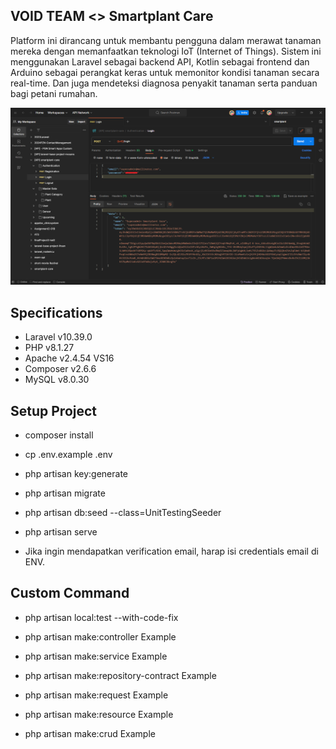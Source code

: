 ## VOID TEAM <> Smartplant Care
Platform ini dirancang untuk membantu pengguna dalam merawat tanaman mereka dengan memanfaatkan teknologi IoT (Internet of Things). 
Sistem ini menggunakan Laravel sebagai backend API, Kotlin sebagai frontend dan Arduino sebagai perangkat keras untuk memonitor kondisi tanaman secara real-time. 
Dan juga mendeteksi diagnosa penyakit tanaman serta panduan bagi petani rumahan.

<p align="center"><img src="public/image/Screenshot 2024-01-12 144032.png" width="1000" alt="Screenshoot Postman"></p>

## Specifications

- Laravel v10.39.0
- PHP v8.1.27
- Apache v2.4.54 VS16
- Composer v2.6.6
- MySQL v8.0.30

## Setup Project

- composer install
- cp .env.example .env
- php artisan key:generate
- php artisan migrate
- php artisan db:seed --class=UnitTestingSeeder
- php artisan serve
  
- Jika ingin mendapatkan verification email, harap isi credentials email di ENV.

## Custom Command

- php artisan local:test --with-code-fix

- php artisan make:controller Example
- php artisan make:service Example
- php artisan make:repository-contract Example
- php artisan make:request Example
- php artisan make:resource Example

- php artisan make:crud Example
